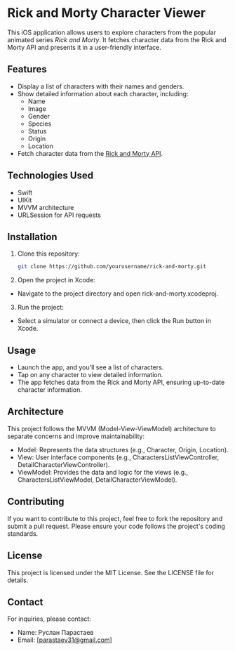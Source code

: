 # Rick and Morty Character Viewer

This iOS application allows users to explore characters from the popular animated series *Rick and Morty*. It fetches character data from the Rick and Morty API and presents it in a user-friendly interface.

## Features

- Display a list of characters with their names and genders.
- Show detailed information about each character, including:
  - Name
  - Image
  - Gender
  - Species
  - Status
  - Origin
  - Location
- Fetch character data from the [Rick and Morty API](https://rickandmortyapi.com/documentation).

## Technologies Used

- Swift
- UIKit
- MVVM architecture
- URLSession for API requests

## Installation

1. Clone this repository:
   ```bash
   git clone https://github.com/yourusername/rick-and-morty.git
2. Open the project in Xcode:

 - Navigate to the project directory and open rick-and-morty.xcodeproj.
3. Run the project:
- Select a simulator or connect a device, then click the Run button in Xcode.

## Usage
- Launch the app, and you'll see a list of characters.
- Tap on any character to view detailed information.
- The app fetches data from the Rick and Morty API, ensuring up-to-date character information.

## Architecture
This project follows the MVVM (Model-View-ViewModel) architecture to separate concerns and improve maintainability:

- Model: Represents the data structures (e.g., Character, Origin, Location).
- View: User interface components (e.g., CharactersListViewController, DetailCharacterViewController).
- ViewModel: Provides the data and logic for the views (e.g., CharactersListViewModel, DetailCharacterViewModel).
## Contributing
If you want to contribute to this project, feel free to fork the repository and submit a pull request. Please ensure your code follows the project's coding standards.

## License
This project is licensed under the MIT License. See the LICENSE file for details.

## Contact
For inquiries, please contact:

- Name: Руслан Парастаев
- Email: [parastaev31@gmail.com]
